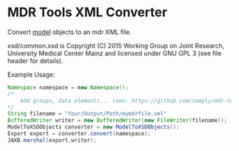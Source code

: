 # MDR Tools XML Converter
Convert [model](https://github.com/samply/mdr-tools-model) objects to an mdr XML file.

xsd/common.xsd is Copyright (C) 2015 Working Group on Joint Research, University Medical Center Mainz and licensed under GNU GPL 3 (see file header for details).

Example Usage:

```java
Namespace namespace = new Namespace();
/*
    Add groups, data elements... (see: https://github.com/samply/mdr-tools-model)
*/
String filename = "Your/Output/Path/mymdrfile.xml"
BufferedWriter writer = new BufferedWriter(new FileWriter(filename));
ModelToXSDObjects converter = new ModelToXSDObjects();
Export export = converter.convert(namespace);
JAXB.marshal(export,writer);
```
